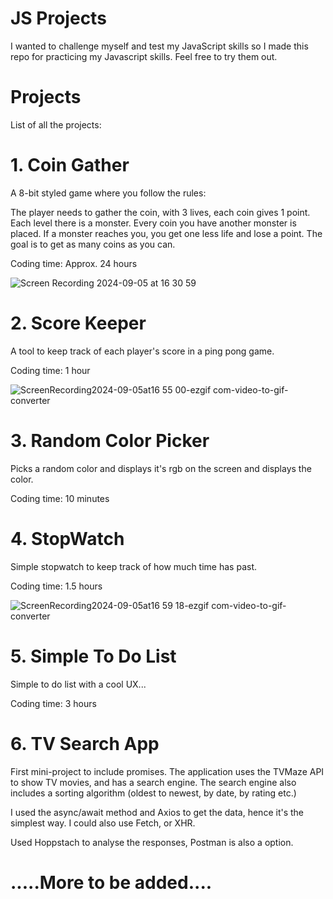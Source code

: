 # JS Projects

I wanted to challenge myself and test my JavaScript skills so I made this repo for practicing my Javascript skills. Feel free to try them out.

# Projects

List of all the projects:

# 1. Coin Gather

A 8-bit styled game where you follow the rules:

The player needs to gather the coin, with 3 lives, each coin gives 1
point.
Each level there is a monster. Every coin you have another monster
is placed.
If a monster reaches you, you get one less life and lose a point.
The goal is to get as many coins as you can.

Coding time: Approx. 24 hours

![Screen Recording 2024-09-05 at 16 30 59](https://github.com/user-attachments/assets/0a68d94c-a2e7-4fbd-920f-2b60407f5f91)


# 2. Score Keeper

A tool to keep track of each player's score in a ping pong game.

Coding time: 1 hour

![ScreenRecording2024-09-05at16 55 00-ezgif com-video-to-gif-converter](https://github.com/user-attachments/assets/d737b16a-6333-4a53-80d9-11d5f13fe1ec)


# 3. Random Color Picker

Picks a random color and displays it's rgb on the screen and displays the color.

Coding time: 10 minutes

# 4. StopWatch

Simple stopwatch to keep track of how much time has past.

Coding time: 1.5 hours

![ScreenRecording2024-09-05at16 59 18-ezgif com-video-to-gif-converter](https://github.com/user-attachments/assets/591172f0-d1cc-489f-ad82-96e74f4574f8)



# 5. Simple To Do List

Simple to do list with a cool UX...

Coding time: 3 hours

# 6. TV Search App

First mini-project to include promises. The application uses the TVMaze API to show TV movies, and has a search engine. The search engine also includes a sorting algorithm (oldest to newest, by date, by rating etc.)

I used the async/await method and Axios to get the data, hence it's the simplest way. I could also use Fetch, or XHR.

Used Hoppstach to analyse the responses, Postman is also a option.

# .....More to be added....
